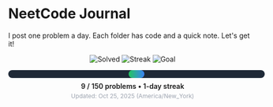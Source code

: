 # NeetCode Journal

I post one problem a day. Each folder has code and a quick note. Let's get it!

<!-- PROGRESS_START -->
<div align="center">

  <img src="https://img.shields.io/badge/Solved-9-22c55e?style=for-the-badge" alt="Solved">
  <img src="https://img.shields.io/badge/Streak-1_day-3b82f6?style=for-the-badge" alt="Streak">
  <img src="https://img.shields.io/badge/Goal-150_problems-8b5cf6?style=for-the-badge" alt="Goal">

  <div style="margin-top:14px;background:#1f2937;border-radius:10px;width:520px;height:16px;display:inline-block;">
    <div style="background:linear-gradient(90deg,#22c55e,#3b82f6);height:16px;width:6%;border-radius:10px;"></div>
  </div>

  <div style="margin-top:8px;font-weight:600;">9 / 150 problems • 1-day streak</div>
  <div style="margin-top:4px;font-size:12px;color:#9ca3af;">Updated: Oct 25, 2025 (America/New_York)</div>

</div>
<!-- PROGRESS_END -->
